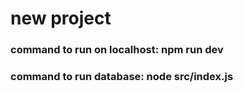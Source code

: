 # new project
### command to run on localhost: npm run dev
### command to run database: node src/index.js
